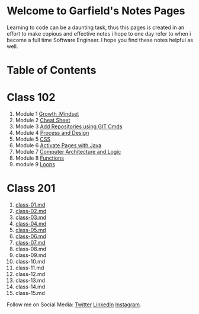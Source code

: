 # Welcome to Garfield's  Notes Pages

Learning to code can be a daunting task, thus this pages is created in an effort to make copious and effective notes i hope to one day refer to when i become a full time Software Engineer. I hope you find these notes helpful as well.
# Table of Contents

# Class 102
1. Module 1 [Growth_Mindset](/102/Growth_Mindset.md)
2. Module 2 [Cheat Sheet](/102/cheat_sheet.md)
3. Module 3 [Add Repositories using GIT Cmds](/102/Adding_Repositories_using_GIT.md)
4. Module 4 [Process and Design](/102/Process_and_Design.md)
5. Module 5 [CSS](/102/CSS.md)
6. Module 6 [Activate Pages with Java](/102/java.md)
7. Module 7 [Computer Architecture and Logic](/102/CAL.md)
8. Module 8 [Functions](/102/Functions.md)
9. module 9 [Loops](/102/loops.md)

# Class 201

1. [class-01.md](/201/class01.md)
2. [class-02.md](/201/class02.md)
3. [class-03.md](/201/class03.md)
4. [class-04.md](201/class04.md)
5. [class-05.md](201/class05.md)
6. [class-06.md](201/class06.md)
7. [class-07.md](201/class07.md)
8. class-08.md
9. class-09.md
10. class-10.md
11. class-11.md
12. class-12.md
13. class-13.md
14. class-14.md
15. class-15.md

Follow me on Social Media:
[Twitter](https://twitter.com/d_faded1) [LinkedIn](https://www.linkedin.com/in/garfieldgrant/) [Instagram](https://www.instagram.com/faded_in_reality/).  
